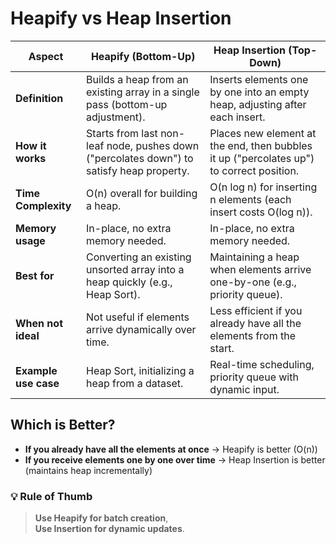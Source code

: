 # Heapify vs Heap Insertion

| Aspect                      | Heapify (Bottom-Up)                                                                 | Heap Insertion (Top-Down)                                                                 |
|-----------------------------|-------------------------------------------------------------------------------------|------------------------------------------------------------------------------------------|
| **Definition**              | Builds a heap from an existing array in a single pass (bottom-up adjustment).        | Inserts elements one by one into an empty heap, adjusting after each insert.             |
| **How it works**            | Starts from last non-leaf node, pushes down ("percolates down") to satisfy heap property. | Places new element at the end, then bubbles it up ("percolates up") to correct position. |
| **Time Complexity**         | O(n) overall for building a heap.                                                   | O(n log n) for inserting n elements (each insert costs O(log n)).                        |
| **Memory usage**            | In-place, no extra memory needed.                                                   | In-place, no extra memory needed.                                                        |
| **Best for**                | Converting an existing unsorted array into a heap quickly (e.g., Heap Sort).         | Maintaining a heap when elements arrive one-by-one (e.g., priority queue).               |
| **When not ideal**          | Not useful if elements arrive dynamically over time.                                | Less efficient if you already have all the elements from the start.                      |
| **Example use case**        | Heap Sort, initializing a heap from a dataset.                                      | Real-time scheduling, priority queue with dynamic input.                                 |

## Which is Better?

- **If you already have all the elements at once** → Heapify is better (O(n))
- **If you receive elements one by one over time** → Heap Insertion is better (maintains heap incrementally)

### 💡 Rule of Thumb
> **Use Heapify for batch creation**,  
> **Use Insertion for dynamic updates**.
